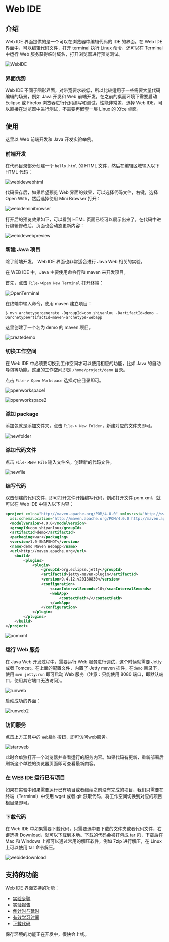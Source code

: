 # Web IDE


## 介绍

Web IDE 界面提供的是一个可以在浏览器中编辑代码的 IDE 的界面。在 Web IDE 界面中，可以编辑代码文件，打开 terminal 执行 Linux 命令，还可以在 Terminal 中运行 Web 服务获得临时域名，打开浏览器进行预览测试。

![WebIDE](../images/webide.jpg)

###  界面优势

Web IDE 不同于图形界面，对带宽要求较低，所以比较适用于一些需要大量代码编辑的场景，例如 Java 开发和 Web 前端开发，在之前的桌面环境下需要启动 Eclipse 或 Firefox 浏览器进行代码编写和测试，性能非常差，选择 Web IDE，可以直接在浏览器中进行测试，不需要再嵌套一层 Linux 的 Xfce 桌面。

## 使用

这里以 Web 前端开发和 Java 开发实验举例。

### 前端开发

在代码目录部分创建一个 `hello.html` 的 HTML 文件，然后在编辑区域输入以下 HTML 代码：

![webidewebhtml](../images/webidewebhtml.jpg)

代码保存后，如果希望预览 Web 界面的效果，可以选择代码文件，右键，选择 Open With，然后选择使用 Mini Browser 打开：

![webideminibrowser](../images/webideminibrowser.jpg)


打开后的预览效果如下，可以看到 HTML 页面已经可以展示出来了，在代码中进行编辑修改后，页面也会动态更新内容：

![webidewebpreview](../images/webidewebpreview.jpg)

### 新建 Java 项目

除了前端开发， Web IDE 界面也非常适合进行 Java Web 相关的实验。

在 WEB IDE 中，Java 主要使用命令行和 maven 来开发项目。

首先，点击 `File->Open New Terminal` 打开终端：

![OpenTerminal](../images/openterminal.png)

在终端中输入命令，使用 maven 建立项目：

```
$ mvn archetype:generate -DgroupId=com.shiyanlou -DartifactId=demo -DarchetypeArtifactId=maven-archetype-webapp
```

这里创建了一个名为 demo 的 maven 项目。

![createdemo](../images/createdemo.png)

### 切换工作空间

在 Web IDE 中必须要切换到工作空间才可以使用相应的功能，比如 Java 的自动导包等功能。这里的工作空间即是 `/home/project/demo` 目录。

点击 `File-> Open Workspace` 选择对应目录即可。

![openworkspace1](../images/openworkspace1.png) 

![openworkspace2](../images/openworkspace2.png)

### 添加 package

添加包就是添加文件夹，点击 `File-> New Folder`，新建对应的文件夹即可。

![newfolder](../images/newfolder.png)

### 添加代码文件

点击 `File->New File` 输入文件名，创建新的代码文件。

![newfile](../images/newfile.png)

### 编写代码

双击创建的代码文件，即可打开文件开始编写代码，例如打开文件 pom.xml，就可以在 Web IDE 中输入以下内容：

```xml
<project xmlns="http://maven.apache.org/POM/4.0.0" xmlns:xsi="http://www.w3.org/2001/XMLSchema-instance"
  xsi:schemaLocation="http://maven.apache.org/POM/4.0.0 http://maven.apache.org/maven-v4_0_0.xsd">
  <modelVersion>4.0.0</modelVersion>
  <groupId>com.shiyanlou</groupId>
  <artifactId>demo</artifactId>
  <packaging>war</packaging>
  <version>1.0-SNAPSHOT</version>
  <name>demo Maven Webapp</name>
  <url>http://maven.apache.org</url>
    <build>
        <plugins>
            <plugin>
                <groupId>org.eclipse.jetty</groupId>
                <artifactId>jetty-maven-plugin</artifactId>
                <version>9.4.12.v20180830</version>
                <configuration>
                    <scanIntervalSeconds>10</scanIntervalSeconds>
                    <webApp>
                        <contextPath>/</contextPath>
                    </webApp>
                </configuration>
            </plugin>
        </plugins>
    </build>
</project>

```


![pomxml](../images/pomxml.png)


### 运行 Web 服务

在 Java Web 开发过程中，需要运行 Web 服务进行调试，这个时候就需要 Jetty 或者 Tomcat。在上面的配置文件，内置了 Jetty maven 插件，在`demo` 目录下，使用 `mvn jetty:run` 即可启动 Web 服务（注意：只能使用 8080 端口，即默认端口，使用其它端口无法访问）。

![runweb](../images/runweb.png)

启动成功的界面：

![runweb2](../images/runweb2.png)

### 访问服务

点击上方工具中的 `Web服务` 按钮，即可访问web服务。

![startweb](../images/startweb.jpg)

此时会单独打开一个浏览器并查看运行的服务内容。如果代码有更新，重新部署后刷新这个单独的浏览器页面即可查看最新内容。

### 在 WEB IDE 运行已有项目

如果在实验中如果需要运行已有项目或者继续之前没有完成的项目，我们只需要在终端（Terminal）中使用 wget 或者 git 获取代码，将工作空间切换到对应的项目根目录即可。

### 下载代码

在 Web IDE 中如果需要下载代码，只需要选中要下载的文件夹或者代码文件，右键选择 Download，就可以下载到本地。下载的代码会被打包成 tar 包，下载后在 Mac 和 Windows 上都可以通过常用的解压软件，例如 7zip 进行解压，在 Linux 上可以使用 tar 命令解压。

![webidedownload](../images/webidedownload.jpg)

## 支持的功能

Web IDE 界面支持的功能：

* [实验步骤](../feature/lab_steps.md)
* [实验报告](../feature/lab_reports.md)
* [倒计时与延时](../feature/count_down.md)
* [有效学习时间](../feature/study_time.md)
* [下载代码](../feature/download_code.md)

保存环境的功能正在开发中，很快会上线。

